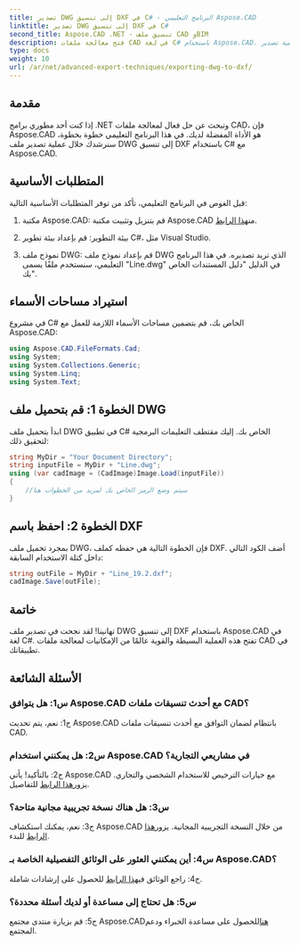 ```yaml
---
title: تصدير DWG إلى تنسيق DXF في C# - البرنامج التعليمي Aspose.CAD
linktitle: تصدير DWG إلى تنسيق DXF في C#
second_title: Aspose.CAD .NET - تنسيق ملف CAD وBIM
description: فتح معالجة ملفات CAD في لغة C# باستخدام Aspose.CAD. تعلم كيفية تصدير DWG إلى DXF بسهولة. اتبع دليلنا خطوة بخطوة للتكامل السلس.
type: docs
weight: 10
url: /ar/net/advanced-export-techniques/exporting-dwg-to-dxf/
---
```

## مقدمة

إذا كنت أحد مطوري برامج .NET وتبحث عن حل فعال لمعالجة ملفات CAD، فإن Aspose.CAD هو الأداة المفضلة لديك. في هذا البرنامج التعليمي خطوة بخطوة، سنرشدك خلال عملية تصدير ملف DWG إلى تنسيق DXF باستخدام C# مع Aspose.CAD.

## المتطلبات الأساسية

قبل الغوص في البرنامج التعليمي، تأكد من توفر المتطلبات الأساسية التالية:

1.  مكتبة Aspose.CAD: قم بتنزيل وتثبيت مكتبة Aspose.CAD من[هذا الرابط](https://releases.aspose.com/cad/net/).

2. بيئة التطوير: قم بإعداد بيئة تطوير C#، مثل Visual Studio.

3. نموذج ملف DWG: قم بإعداد نموذج ملف DWG الذي تريد تصديره. في هذا البرنامج التعليمي، سنستخدم ملفًا يسمى "Line.dwg" في الدليل "دليل المستندات الخاص بك".

## استيراد مساحات الأسماء

في مشروع C# الخاص بك، قم بتضمين مساحات الأسماء اللازمة للعمل مع Aspose.CAD:

```csharp
using Aspose.CAD.FileFormats.Cad;
using System;
using System.Collections.Generic;
using System.Linq;
using System.Text;
```

## الخطوة 1: قم بتحميل ملف DWG

ابدأ بتحميل ملف DWG في تطبيق C# الخاص بك. إليك مقتطف التعليمات البرمجية لتحقيق ذلك:

```csharp
string MyDir = "Your Document Directory";
string inputFile = MyDir + "Line.dwg";
using (var cadImage = (CadImage)Image.Load(inputFile))
{
    //سيتم وضع الرمز الخاص بك لمزيد من الخطوات هنا
}
```

## الخطوة 2: احفظ باسم DXF

بمجرد تحميل ملف DWG، فإن الخطوة التالية هي حفظه كملف DXF. أضف الكود التالي داخل كتلة الاستخدام السابقة:

```csharp
string outFile = MyDir + "Line_19.2.dxf";
cadImage.Save(outFile);
```

## خاتمة

تهانينا! لقد نجحت في تصدير ملف DWG إلى تنسيق DXF باستخدام Aspose.CAD في لغة C#. تفتح هذه العملية البسيطة والقوية عالمًا من الإمكانيات لمعالجة ملفات CAD في تطبيقاتك.

## الأسئلة الشائعة

### س1: هل يتوافق Aspose.CAD مع أحدث تنسيقات ملفات CAD؟

ج1: نعم، يتم تحديث Aspose.CAD بانتظام لضمان التوافق مع أحدث تنسيقات ملفات CAD.

### س2: هل يمكنني استخدام Aspose.CAD في مشاريعي التجارية؟

 ج2: بالتأكيد! يأتي Aspose.CAD مع خيارات الترخيص للاستخدام الشخصي والتجاري. يزور[هذا الرابط](https://purchase.aspose.com/buy) للتفاصيل.

### س3: هل هناك نسخة تجريبية مجانية متاحة؟

 ج3: نعم، يمكنك استكشاف Aspose.CAD من خلال النسخة التجريبية المجانية. يزور[هذا الرابط](https://releases.aspose.com/) للبدء.

### س4: أين يمكنني العثور على الوثائق التفصيلية الخاصة بـ Aspose.CAD؟

 ج4: راجع الوثائق في[هذا الرابط](https://reference.aspose.com/cad/net/) للحصول على إرشادات شاملة.

### س5: هل تحتاج إلى مساعدة أو لديك أسئلة محددة؟

 ج5: قم بزيارة منتدى مجتمع Aspose.CAD[هنا](https://forum.aspose.com/c/cad/19)للحصول على مساعدة الخبراء ودعم المجتمع.